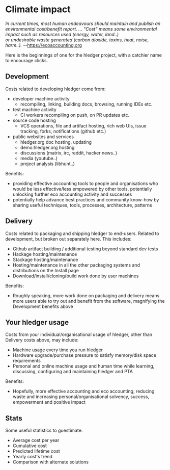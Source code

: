 # Climate impact

*In current times, most human endeavours should maintain and publish an environmental cost/benefit report. ...
"Cost" means some environmental impact such as resources used (energy, water, land..)  
or undesirable waste generated (carbon dioxide, toxins, heat, noise, harm..).*
--<https://ecoaccounting.org>

Here is the beginnings of one for the hledger project, with a catchier name to encourage clicks.

## Development
Costs related to developing hledger come from:

- developer machine activity
  - recompiling, linking, building docs, browsing, running IDEs etc.
- test machine activity
  - CI workers recompiling on push, on PR updates etc.
- source code hosting
  - VCS operations, file and artifact hosting, rich web UIs, issue tracking, forks, notifications (github etc.)
- public websites and services
  - hledger.org doc hosting, updating
  - demo.hledger.org hosting
  - discussions (matrix, irc, reddit, hacker news..)
  - media (youtube..)
  - project analysis (libhunt..)

Benefits:
- providing effective accounting tools to people and organisations who would be less effective/less empowered by other tools, potentially unlocking further eco accounting activity and successes
- potentially help advance best practices and community know-how by sharing useful techniques, tools, processes, architecture, patterns

## Delivery
Costs related to packaging and shipping hledger to end-users. Related to development, but broken out separately here. This includes:

- Github artifact building / additional testing beyond standard dev tests
- Hackage hosting/maintenance
- Stackage hosting/maintenance
- Hosting/maintenance in all the other packaging systems and distributions on the Install page
- Download/install/cloning/build work done by user machines

Benefits:
- Roughly speaking, more work done on packaging and delivery means more users able to try out and benefit from the software, magnifying the Development benefits above

## Your hledger usage
Costs from your individual/organisational usage of hledger, other than Delivery costs above, may include:

- Machine usage every time you run hledger
- Hardware upgrade/purchase pressure to satisfy memory/disk space requirements
- Personal and online machine usage and human time while learning, discussing, configuring and maintaining hledger and PTA

Benefits:
- Hopefully, more effective accounting and eco accounting, reducing waste and increasing personal/organisational solvency, success, empowerment and positive impact

## Stats
Some useful statistics to guestimate:

- Average cost per year
- Cumulative cost
- Predicted lifetime cost
- Yearly cost's trend
- Comparison with alternate solutions
  
